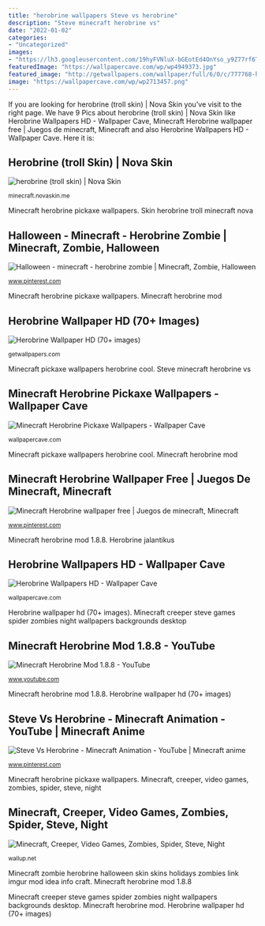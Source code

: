 ```yaml
---
title: "herobrine wallpapers Steve vs herobrine"
description: "Steve minecraft herobrine vs"
date: "2022-01-02"
categories:
- "Uncategorized"
images:
- "https://lh3.googleusercontent.com/19hyFVNluX-bGEotEd4OnYso_y9Z77rf6T--Rv_cE8_l17K7oZwIOF6S3yF3s13N8K8hkhNcdalGVJiZ9vWmGg=s500"
featuredImage: "https://wallpapercave.com/wp/wp4949373.jpg"
featured_image: "http://getwallpapers.com/wallpaper/full/6/0/c/777768-herobrine-wallpaper-hd-1920x1080-desktop.jpg"
image: "https://wallpapercave.com/wp/wp2713457.png"
---
```


If you are looking for herobrine (troll skin) | Nova Skin you've visit to the right page. We have 9 Pics about herobrine (troll skin) | Nova Skin like Herobrine Wallpapers HD - Wallpaper Cave, Minecraft Herobrine wallpaper free | Juegos de minecraft, Minecraft and also Herobrine Wallpapers HD - Wallpaper Cave. Here it is:

## Herobrine (troll Skin) | Nova Skin

![herobrine (troll skin) | Nova Skin](https://lh3.googleusercontent.com/19hyFVNluX-bGEotEd4OnYso_y9Z77rf6T--Rv_cE8_l17K7oZwIOF6S3yF3s13N8K8hkhNcdalGVJiZ9vWmGg=s500 "Herobrine wallpapers hd")

<small>minecraft.novaskin.me</small>

Minecraft herobrine pickaxe wallpapers. Skin herobrine troll minecraft nova

## Halloween - Minecraft - Herobrine Zombie | Minecraft, Zombie, Halloween

![Halloween - minecraft - herobrine zombie | Minecraft, Zombie, Halloween](https://i.pinimg.com/736x/17/8d/47/178d47f2b863d3cab09acc7dec34d059--holidays-halloween-minecraft.jpg "Minecraft zombie herobrine halloween skin skins holidays zombies link imgur mod idea info craft")

<small>www.pinterest.com</small>

Minecraft herobrine pickaxe wallpapers. Minecraft herobrine mod

## Herobrine Wallpaper HD (70+ Images)

![Herobrine Wallpaper HD (70+ images)](http://getwallpapers.com/wallpaper/full/6/0/c/777768-herobrine-wallpaper-hd-1920x1080-desktop.jpg "Herobrine (troll skin)")

<small>getwallpapers.com</small>

Minecraft pickaxe wallpapers herobrine cool. Steve minecraft herobrine vs

## Minecraft Herobrine Pickaxe Wallpapers - Wallpaper Cave

![Minecraft Herobrine Pickaxe Wallpapers - Wallpaper Cave](https://wallpapercave.com/wp/wp4949373.jpg "Herobrine wallpapers hd")

<small>wallpapercave.com</small>

Minecraft pickaxe wallpapers herobrine cool. Minecraft herobrine mod

## Minecraft Herobrine Wallpaper Free | Juegos De Minecraft, Minecraft

![Minecraft Herobrine wallpaper free | Juegos de minecraft, Minecraft](https://i.pinimg.com/736x/56/47/5b/56475b560efec7ded0ee8bbcbf1dca0f.jpg "Minecraft creeper steve games spider zombies night wallpapers backgrounds desktop")

<small>www.pinterest.com</small>

Minecraft herobrine mod 1.8.8. Herobrine jalantikus

## Herobrine Wallpapers HD - Wallpaper Cave

![Herobrine Wallpapers HD - Wallpaper Cave](https://wallpapercave.com/wp/wp2713457.png "Skin herobrine troll minecraft nova")

<small>wallpapercave.com</small>

Herobrine wallpaper hd (70+ images). Minecraft creeper steve games spider zombies night wallpapers backgrounds desktop

## Minecraft Herobrine Mod 1.8.8 - YouTube

![Minecraft Herobrine Mod 1.8.8 - YouTube](https://i.ytimg.com/vi/M5Pi0apkh60/maxresdefault.jpg "Skin herobrine troll minecraft nova")

<small>www.youtube.com</small>

Minecraft herobrine mod 1.8.8. Herobrine wallpaper hd (70+ images)

## Steve Vs Herobrine - Minecraft Animation - YouTube | Minecraft Anime

![Steve Vs Herobrine - Minecraft Animation - YouTube | Minecraft anime](https://i.pinimg.com/736x/69/7c/39/697c393a4a651e4be7f74af6c2825cc4.jpg "Herobrine jalantikus")

<small>www.pinterest.com</small>

Minecraft herobrine pickaxe wallpapers. Minecraft, creeper, video games, zombies, spider, steve, night

## Minecraft, Creeper, Video Games, Zombies, Spider, Steve, Night

![Minecraft, Creeper, Video Games, Zombies, Spider, Steve, Night](https://wallup.net/wp-content/uploads/2016/01/41776-Minecraft-creeper-video_games-zombies-spider-Steve-night.jpg "Minecraft herobrine wallpaper free")

<small>wallup.net</small>

Minecraft zombie herobrine halloween skin skins holidays zombies link imgur mod idea info craft. Minecraft herobrine mod 1.8.8

Minecraft creeper steve games spider zombies night wallpapers backgrounds desktop. Minecraft herobrine mod. Herobrine wallpaper hd (70+ images)
